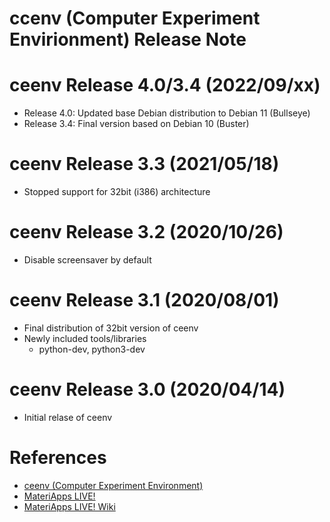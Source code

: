 ccenv (Computer Experiment Envirionment) Release Note
=====================================================

ceenv Release 4.0/3.4 (2022/09/xx)
===============================================

  - Release 4.0: Updated base Debian distribution to Debian 11 (Bullseye)
  - Release 3.4: Final version based on Debian 10 (Buster)

ceenv Release 3.3 (2021/05/18)
===============================================

  - Stopped support for 32bit (i386) architecture

ceenv Release 3.2 (2020/10/26)
==============================

  - Disable screensaver by default

ceenv Release 3.1 (2020/08/01)
==============================

  - Final distribution of 32bit version of ceenv
  - Newly included tools/libraries
     * python-dev, python3-dev

ceenv Release 3.0 (2020/04/14)
==============================

  - Initial relase of ceenv

References
==========

 - [ceenv (Computer Experiment Environment)](https://github.com/cmsi/MateriAppsLive/wiki/ceenv)
 - [MateriApps LIVE!](https://cmsi.github.io/MateriAppsLive)
 - [MateriApps LIVE! Wiki](https://github.com/cmsi/MateriAppsLive/wiki)

